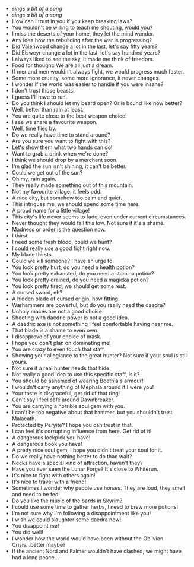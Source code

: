 - *sings a bit of a song*
- *sings a bit of a song*
- How can I trust in you if you keep breaking laws?
- You wouldn't be willing to teach me shouting, would you?
- I miss the deserts of your home, they let the mind wander.
- Any idea how the rebuilding after the war is progressing?
- Did Valenwood change a lot in the last, let's say fifty years?
- Did Elsweyr change a lot in the last, let's say hundred years?
- I always liked to see the sky, it made me think of freedom.
- Food for thought: We are all just a dream.
- If mer and men wouldn't always fight, we would progress much faster.
- Some more cruelty, some more ignorance, it never changes.
- I wonder if the world was easier to handle if you were insane?
- I don't trust those beasts!
- I guess I'll have to run.
- Do you think I should let my beard open? Or is bound like now better?
- Well, better than rain at least.
- You are quite close to the best weapon choice!
- I see we share a favourite weapon.
- Well, time flies by.
- Do we really have time to stand around?
- Are you sure you want to fight with this?
- Let's show them what two hands can do!
- Want to grab a drink when we're done?
- I think we should drop by a merchant soon.
- I'm glad the sun isn't shining, it can't be better.
- Could we get out of the sun?
- Oh my, rain again.
- They really made something out of this mountain.
- Not my favourite village, it feels odd.
- A nice city, but somehow too calm and quiet.
- This intrigues me, we should spend some time here.
- A proud name for a little village!
- This city's life never seems to fade, even under current circumstances.
- Never thought they would fall this low. Not sure if it's a shame.
- Madness or order is the question now.
- I thirst.
- I need some fresh blood, could we hunt?
- I could really use a good fight right now.
- My blade thirsts.
- Could we kill someone? I have an urge to.
- You look pretty hurt, do you need a health potion?
- You look pretty exhausted, do you need a stamina potion?
- You look pretty drained, do you need a magicka potion?
- You look pretty tired, we should get some rest.
- A cursed sword, eh?
- A hidden blade of cursed origin, how fitting.
- Warhammers are powerful, but do you really need the daedra?
- Unholy maces are not a good choice.
- Shooting with daedric power is not a good idea.
- A daedric axe is not something I feel comfortable having near me.
- That blade is a shame to even own.
- I disapprove of your choice of mask.
- I hope you don't plan on dominating me!
- You are crazy to even touch that staff.
- Showing your allegiance to the great hunter? Not sure if your soul is still yours.
- Not sure if a real hunter needs that hide.
- Not really a good idea to use this specific staff, is it?
- You should be ashamed of wearing Boethia's armour!
- I wouldn't carry anything of Mephala around if I were you!
- Your taste is disgraceful, get rid of that ring!
- Can't say I feel safe around Dawnbreaker.
- You are carrying a horrible soul gem with you.
- I can't be too negative about that hammer, but you shouldn't trust Malacath.
- Protected by Peryite? I hope you can trust in that.
- I can feel it's corrupting influence from here. Get rid of it!
- A dangerous lockpick you have!
- A dangerous book you have!
- A pretty nice soul gem, I hope you didn't treat your soul for it.
- Do we really have nothing better to do than wait?
- Necks have a special kind of attraction, haven't they?
- Have you ever seen the Lunar Forge? It's close to Whiterun.
- It's nice to fight with others again!
- It's nice to travel with a friend!
- Sometimes I wonder why people use horses. They are loud, they smell and need to be fed!
- Do you like the music of the bards in Skyrim?
- I could use some time to gather herbs, I need to brew more potions!
- I'm not sure why I'm following a disappointment like you!
- I wish we could slaughter some daedra now!
- You disappoint me!
- You did well!
- I wonder how the world would have been without the Oblivion Crisis...better maybe?
- If the ancient Nord and Falmer wouldn't have clashed, we might have had a long peace...
